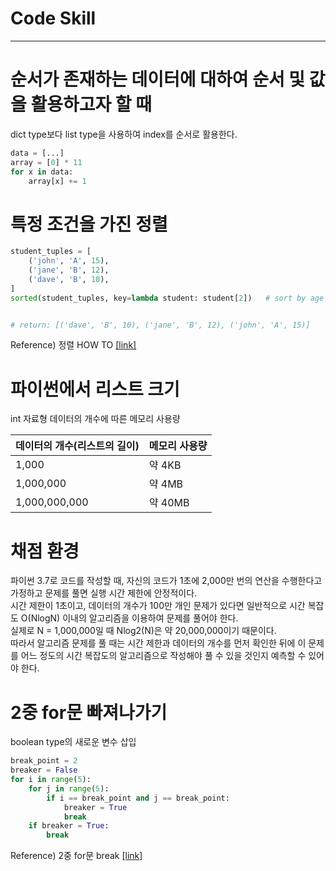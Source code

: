 # Code Skill

---

# 순서가 존재하는 데이터에 대하여 순서 및 값을 활용하고자 할 때
dict type보다 list type을 사용하여 index를 순서로 활용한다.

```python
data = [...]
array = [0] * 11
for x in data:
    array[x] += 1
```

# 특정 조건을 가진 정렬
```python
student_tuples = [
    ('john', 'A', 15),
    ('jane', 'B', 12),
    ('dave', 'B', 10),
]
sorted(student_tuples, key=lambda student: student[2])   # sort by age


# return: [('dave', 'B', 10), ('jane', 'B', 12), ('john', 'A', 15)]
```
Reference) 정렬 HOW TO [[link]](https://docs.python.org/ko/3/howto/sorting.html)



# 파이썬에서 리스트 크기
int 자료형 데이터의 개수에 따른 메모리 사용량

|데이터의 개수(리스트의 길이)|메모리 사용량|
|---|---|
|1,000|약 4KB|
|1,000,000|약 4MB|
|1,000,000,000|약 40MB|



# 채점 환경
파이썬 3.7로 코드를 작성할 때, 자신의 코드가 1초에 2,000만 번의 연산을 수행한다고 가정하고 문제를 풀면 실행 시간 제한에 안정적이다.<br>
시간 제한이 1초이고, 데이터의 개수가 100만 개인 문제가 있다면 일반적으로 시간 복잡도 O(NlogN) 이내의 알고리즘을 이용하여 문제를 풀어야 한다.<br>
실제로 N = 1,000,000일 때 Nlog2(N)은 약 20,000,000이기 때문이다.<br>
따라서 알고리즘 문제를 풀 때는 시간 제한과 데이터의 개수를 먼저 확인한 뒤에 이 문제를 어느 정도의 시간 복잡도의 알고리즘으로 작성해야 풀 수 있을 것인지 예측할 수 있어야 한다.



# 2중 for문 빠져나가기
boolean type의 새로운 변수 삽입
```python
break_point = 2
breaker = False
for i in range(5):
    for j in range(5):
        if i == break_point and j == break_point:
            breaker = True
            break
    if breaker = True:
        break
```
Reference) 2중 for문 break [[link]](https://gomguard.tistory.com/190)